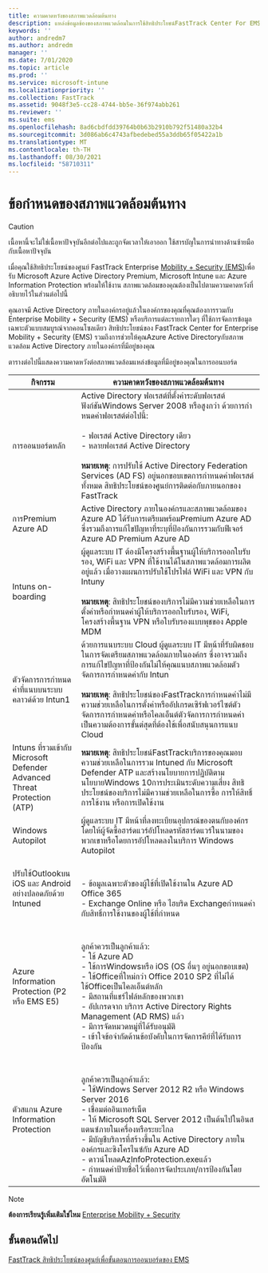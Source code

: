 ```yaml
---
title: ความคาดหวังของสภาพแวดล้อมต้นทาง
description: แหล่งข้อมูลข้องของสภาพแวดล้อมในการใช้สิทธิประโยชน์FastTrack Center For EMS
keywords: ''
author: andredm7
ms.author: andredm
manager: ''
ms.date: 7/01/2020
ms.topic: article
ms.prod: ''
ms.service: microsoft-intune
ms.localizationpriority: ''
ms.collection: FastTrack
ms.assetid: 9048f3e5-cc28-4744-bb5e-36f974abb261
ms.reviewer: ''
ms.suite: ems
ms.openlocfilehash: 8ad6cbdfdd39764b0b63b2910b792f51480a32b4
ms.sourcegitcommit: 3d086ab6c4743afbedebed55a3ddb65f05422a1b
ms.translationtype: MT
ms.contentlocale: th-TH
ms.lasthandoff: 08/30/2021
ms.locfileid: "58710311"
---
```

# <a name="source-environment-expectations"></a>ข้อกำหนดของสภาพแวดล้อมต้นทาง
> [!CAUTION]
> เนื้อหานี้จะไม่ใช่เนื้อหาปัจจุบันอีกต่อไปและถูกจัดเวลาให้เอาออก ใช้สารบัญในการนําทางด้านซ้ายมือกับเนื้อหาปัจจุบัน

เมื่อคุณใช้สิทธิประโยชน์ของศูนย์ FastTrack Enterprise [Mobility + Security (EMS)](EMS-fasttrack-benefit-for-EMS.md)เพื่อรับ Microsoft Azure Active Directory Premium, Microsoft Intune และ Azure Information Protection พร้อมให้ใช้งาน สภาพแวดล้อมของคุณต้องเป็นไปตามความคาดหวังที่อธิบายไว้ในส่วนต่อไปนี้

คุณอาจมี Active Directory ภายในองค์กรอยู่แล้วในองค์กรของคุณที่คุณต้องการรวมกับ Enterprise Mobility + Security (EMS) หรือบริการแต่ละรายการใดๆ ที่ใช้การจัดการข้อมูลเฉพาะตัวแบบสมบูรณ์จากคอนโซลเดียว สิทธิประโยชน์ของ FastTrack Center for Enterprise Mobility + Security (EMS) รวมถึงการช่วยให้คุณAzure Active Directoryกับสภาพแวดล้อม Active Directory ภายในองค์กรที่มีอยู่ของคุณ

ตารางต่อไปนี้แสดงความคาดหวังต่อสภาพแวดล้อมแหล่งข้อมูลที่มีอยู่ของคุณในการออนบอร์ด

|กิจกรรม|ความคาดหวังของสภาพแวดล้อมต้นทาง|
|------------|----------------------------------|
|การออนบอร์ดหลัก|Active Directory ฟอเรสต์ที่ตั้งค่าระดับฟอเรสต์ฟังก์ชันWindows Server 2008 หรือสูงกว่า ด้วยการกําหนดค่าฟอเรสต์ต่อไปนี้:<br /><br />- ฟอเรสต์ Active Directory เดียว<br />- หลายฟอเรสต์ Active Directory </br></br>**หมายเหตุ**: การปรับใช้ Active Directory Federation Services (AD FS) อยู่นอกขอบเขตการกําหนดค่าฟอเรสต์ทั้งหมด สิทธิประโยชน์ของศูนย์การติดต่อกับภายนอกของ FastTrack|
|การPremium Azure AD|Active Directory ภายในองค์กรและสภาพแวดล้อมของ Azure AD ได้รับการเตรียมพร้อมPremium Azure AD ซึ่งรวมถึงการแก้ไขปัญหาที่ระบุที่ป้องกันการรวมกับฟีเจอร์ Azure AD Premium Azure AD|
|Intuns on-boarding| ผู้ดูแลระบบ IT ต้องมีโครงสร้างพื้นฐานผู้ให้บริการออกใบรับรอง, WiFi และ VPN ที่ใช้งานได้ในสภาพแวดล้อมการผลิตอยู่แล้ว เมื่อวางแผนการปรับใช้โปรไฟล์ WiFi และ VPN กับ Intuny<br /><br /> **หมายเหตุ**: สิทธิประโยชน์ของบริการไม่มีความช่วยเหลือในการตั้งค่าหรือกําหนดค่าผู้ให้บริการออกใบรับรอง, WiFi, โครงสร้างพื้นฐาน VPN หรือใบรับรองแบบพุชของ Apple MDM  |
|ตัวจัดการการกําหนดค่าที่แนบบนระบบคลาวด์ด้วย Intun1|ด้วยการแนบระบบ Cloud ผู้ดูแลระบบ IT มีหน้าที่รับผิดชอบในการจัดเตรียมสภาพแวดล้อมภายในองค์กร ซึ่งอาจรวมถึงการแก้ไขปัญหาที่ป้องกันไม่ให้คุณแนบสภาพแวดล้อมตัวจัดการการกําหนดค่ากับ Intun<br /><br />**หมายเหตุ**: สิทธิประโยชน์ของFastTrackการกําหนดค่าไม่มีความช่วยเหลือในการตั้งค่าหรืออัปเกรดเซิร์ฟเวอร์ไซต์ตัวจัดการการกําหนดค่าหรือไคลเอ็นต์ตัวจัดการการกําหนดค่าเป็นความต้องการขั้นต่สุดที่ต้องใช้เพื่อสนับสนุนการแนบ Cloud |
|Intuns ที่รวมเข้ากับ Microsoft Defender Advanced Threat Protection (ATP)|**หมายเหตุ**: สิทธิประโยชน์FastTrackบริการของคุณมอบความช่วยเหลือในการรวม Intuned กับ Microsoft Defender ATP และสร้างนโยบายการปฏิบัติตามนโยบายWindows 10การประเมินระดับความเสี่ยง สิทธิประโยชน์ของบริการไม่มีความช่วยเหลือในการซื้อ การให้สิทธิ์การใช้งาน หรือการเปิดใช้งาน |
|Windows Autopilot|ผู้ดูแลระบบ IT มีหน้าที่ลงทะเบียนอุปกรณ์ของตนกับองค์กรโดยให้ผู้จัดซื้อฮาร์ดแวร์อัปโหลดรหัสฮาร์ดแวร์ในนามของพวกเขาหรือโดยการอัปโหลดลงในบริการ Windows Autopilot |
|ปรับใช้Outlookบน iOS และ Android อย่างปลอดภัยด้วย Intuned|<br /><br />- ข้อมูลเฉพาะตัวของผู้ใช้ที่เปิดใช้งานใน Azure AD Office 365<br />- Exchange Online หรือ ไฮบริด Exchangeกําหนดค่ากับสิทธิ์การใช้งานของผู้ใช้ที่กําหนด<br />|
|Azure Information Protection (P2 หรือ EMS E5)|<br /><br />ลูกค้าควรเป็นลูกค้าแล้ว: <br /> - ใช้ Azure AD<br />- ใช้การWindowsหรือ iOS (OS อื่นๆ อยู่นอกขอบเขต)<br /> - ใช้Officeที่ใหม่กว่า Office 2010 SP2 ที่ไม่ได้ใช้Officeเป็นไคลเอ็นต์หลัก <br /> - มีสถานที่แชร์ไฟล์หลักของพวกเขา  <br /> - อัปเกรดจาก บริการ Active Directory Rights Management (AD RMS) แล้ว <br /> - มีการจัดหมวดหมู่ที่ได้รับอนุมัติ <br /> - เข้าใจข้อจํากัดด้านข้อบังคับในการจัดการคีย์ที่ได้รับการป้องกัน <br />|
|ตัวสแกน Azure Information Protection|<br /><br /> ลูกค้าควรเป็นลูกค้าแล้ว: <br /> - ใช้Windows Server 2012 R2 หรือ Windows Server 2016<br /> - เชื่อมต่ออินเทอร์เน็ต <br /> - ให้ Microsoft SQL Server 2012 เป็นต้นไปในอินสแตนซ์ภายในเครื่องหรือระยะไกล  <br /> - มีบัญชีบริการที่สร้างขึ้นใน Active Directory ภายในองค์กรและซิงโครไนซ์กับ Azure AD  <br /> - ดาวน์โหลดAzInfoProtection.exeแล้ว <br /> - กําหนดค่าป้ายชื่อไว้เพื่อการจัดประเภท/การป้องกันโดยอัตโนมัติ<br />|

> [!NOTE]
> **ต้องการเรียนรู้เพิ่มเติมใช่ไหม** 
>  [Enterprise Mobility + Security](https://www.microsoft.com/cloud-platform/enterprise-mobility)

## <a name="next-steps"></a>ขั้นตอนถัดไป

[FastTrack สิทธิประโยชน์ของศูนย์เพื่อขั้นตอนการออนบอร์ดของ EMS](EMS-onboarding-phases.md)

